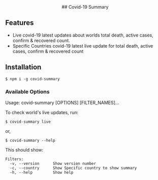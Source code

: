 <div align="center">
## Covid-19 Summary
</div>

## Features
* Live covid-19 latest updates about worlds total death, active cases, confirm & recovered count.
* Specific Countries covid-19 latest live update for total death, active cases, confirm & recovered count


## Installation

```
$ npm i -g covid-summary
```

### Available Options
Usage: covid-summary [OPTIONS] [FILTER_NAMES]...

To check world's live updates, run:
```
$ covid-summary live
```
or,
```
$ covid-summary --help
```
This should show:

```
Filters:
  -v, --version      Show version number
  -c, --country      Show Specific country to show summary 
  -h, --help         Show help
```